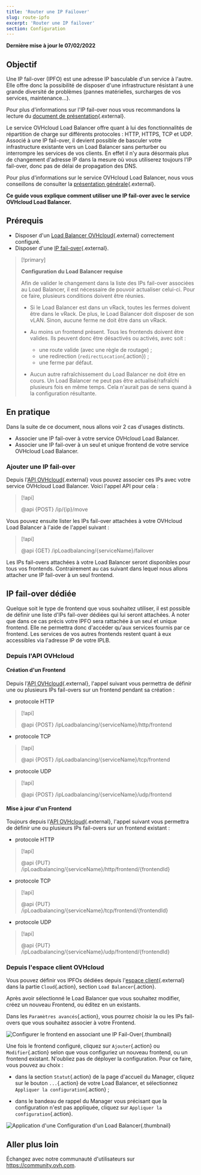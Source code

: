 ```yaml
---
title: 'Router une IP Failover'
slug: route-ipfo
excerpt: 'Router une IP failover'
section: Configuration
---
```


**Dernière mise à jour le 07/02/2022**

## Objectif

Une IP fail-over (IPFO) est une adresse IP basculable d'un service à l'autre. Elle offre donc la possibilité de disposer d'une infrastructure résistant à une grande diversité de problèmes (pannes matérielles, surcharges de vos services, maintenance...).

Pour plus d'informations sur l'IP fail-over nous vous recommandons la lecture du [document de présentation](https://www.ovhcloud.com/fr/bare-metal/ip/){.external}.

Le service OVHcloud Load Balancer offre quant à lui des fonctionnalités de répartition de charge sur différents protocoles : HTTP, HTTPS, TCP et UDP. Associé à une IP fail-over, il devient possible de basculer votre infrastructure existante vers un Load Balancer sans perturber ou interrompre les services de vos clients. En effet il n'y aura désormais plus de changement d'adresse IP dans la mesure où vous utiliserez toujours l'IP fail-over, donc pas de délai de propagation des DNS.

Pour plus d'informations sur le service OVHcloud Load Balancer, nous vous conseillons de consulter la [présentation générale](https://docs.ovh.com/fr/load-balancer/iplb-presentation/){.external}.

**Ce guide vous explique comment utiliser une IP fail-over avec le service OVHcloud Load Balancer.**


## Prérequis

- Disposer d'un [Load Balancer OVHcloud](https://www.ovh.com/fr/solutions/load-balancer/){.external} correctement configuré.
- Disposer d'une [IP fail-over](https://www.ovhcloud.com/fr/bare-metal/ip/){.external}.

> [!primary]
>
> **Configuration du Load Balancer requise**
>
> Afin de valider le changement dans la liste des IPs fail-over associées au Load Balancer, il est nécessaire de pouvoir actualiser celui-ci. Pour ce faire, plusieurs conditions doivent être réunies.
> 
> - Si le Load Balancer est dans un vRack, toutes les fermes doivent être dans le vRack. De plus, le Load Balancer doit disposer de son vLAN. Sinon, aucune ferme ne doit être dans un vRack.
>
> - Au moins un frontend présent. Tous les frontends doivent être valides. Ils peuvent donc être désactivés ou activés, avec soit :
>    - une route valide (avec une règle de routage) ;
>    - une redirection (`redirectLocation`{.action}) ;
>    - une ferme par défaut.
>
> - Aucun autre rafraîchissement du Load Balancer ne doit être en cours. Un Load Balancer ne peut pas être actualisé/rafraîchi plusieurs fois en même temps. Cela n'aurait pas de sens quand à la configuration résultante.
>

## En pratique

Dans la suite de ce document, nous allons voir 2 cas d'usages distincts.

- Associer une IP fail-over à votre service OVHcloud Load Balancer.
- Associer une IP fail-over à un seul et unique frontend de votre service OVHcloud Load Balancer.


### Ajouter une IP fail-over
Depuis l'[API OVHcloud](https://api.ovh.com){.external} vous pouvez associer ces IPs avec votre service OVHcloud Load Balancer.
Voici l'appel API pour cela :


> [!api]
>
> @api {POST} /ip/{ip}/move
> 

Vous pouvez ensuite lister les IPs fail-over attachées à votre OVHcloud Load Balancer à l'aide de l'appel suivant :


> [!api]
>
> @api {GET} /ipLoadbalancing/{serviceName}/failover
>

Les IPs fail-overs attachées à votre Load Balancer seront disponibles pour tous vos frontends.
Contrairement au cas suivant dans lequel nous allons attacher une IP fail-over à un seul frontend.


## IP fail-over dédiée
Quelque soit le type de frontend que vous souhaitez utiliser, il est possible de définir une liste d'IPs fail-over dédiées qui lui seront attachées.
À noter que dans ce cas précis votre IPFO sera rattachée à un seul et unique frontend.
Elle ne permettra donc d'accéder qu'aux services fournis par ce frontend.
Les services de vos autres frontends restent quant à eux accessibles via l'adresse IP de votre IPLB.

### Depuis l'API OVHcloud

#### Création d'un Frontend

Depuis l'[API OVHcloud](https://api.ovh.com){.external}, l'appel suivant vous permettra de définir une ou plusieurs IPs fail-overs sur un frontend pendant sa création :


* protocole HTTP

> [!api]
>
> @api {POST} /ipLoadbalancing/{serviceName}/http/frontend
> 

* protocole TCP

> [!api]
>
> @api {POST} /ipLoadbalancing/{serviceName}/tcp/frontend
> 

* protocole UDP

> [!api]
>
> @api {POST} /ipLoadbalancing/{serviceName}/udp/frontend
> 


#### Mise à jour d'un Frontend

Toujours depuis l'[API OVHcloud](https://api.ovh.com){.external}, l'appel suivant vous permettra de définir une ou plusieurs IPs fail-overs sur un frontend existant :


* protocole HTTP

> [!api]
>
> @api {PUT} /ipLoadbalancing/{serviceName}/http/frontend/{frontendId}
> 

* protocole TCP

> [!api]
>
> @api {PUT} /ipLoadbalancing/{serviceName}/tcp/frontend/{frontendId}
> 

* protocole UDP

> [!api]
>
> @api {PUT} /ipLoadbalancing/{serviceName}/udp/frontend/{frontendId}
> 



### Depuis l'espace client OVHcloud

Vous pouvez définir vos IPFOs dédiées depuis l'[espace client](https://www.ovh.com/auth/?action=gotomanager&from=https://www.ovh.com/fr/&ovhSubsidiary=fr){.external} dans la partie `Cloud`{.action}, section `Load Balancer`{.action}.

Après avoir sélectionné le Load Balancer que vous souhaitez modifier,
créez un nouveau Frontend, ou éditez en un existants.

Dans les `Paramètres avancés`{.action}, vous pourrez choisir la ou les IPs fail-overs que vous souhaitez associer à votre Frontend.


![Configurer le frontend en associant une IP Fail-Over](images/iplb_frontend.png){.thumbnail}

Une fois le frontend configuré, cliquez sur `Ajouter`{.action} ou `Modifier`{.action} selon que vous configuriez un nouveau frontend, ou un frontend existant.
N'oubliez pas de déployer la configuration.
Pour ce faire, vous pouvez au choix :

- dans la section `Statut`{.action} de la page d'accueil du Manager,
cliquez sur le bouton `...`{.action} de votre Load Balancer,
et sélectionnez `Appliquer la configuration`{.action} ;

- dans le bandeau de rappel du Manager vous précisant que la configuration n'est pas appliquée,
cliquez sur `Appliquer la configuration`{.action}.

![Application d'une Configuration d'un Load Balancer](images/apply_configuration.png){.thumbnail}


## Aller plus loin

Échangez avec notre communauté d'utilisateurs sur <https://community.ovh.com>.
